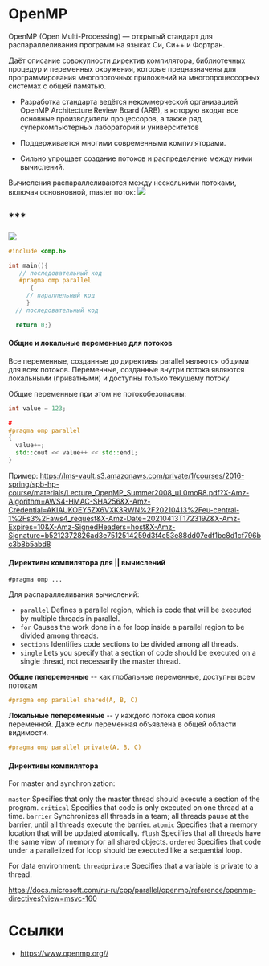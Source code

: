 # OpenMP

OpenMP (Open Multi-Processing) — открытый стандарт для распараллеливания программ на языках Си, Си++ и Фортран.

Даёт описание совокупности директив компилятора, библиотечных процедур и переменных окружения, которые предназначены для программирования многопоточных приложений на многопроцессорных системах с общей памятью.

- Разработка стандарта ведётся некоммерческой организацией OpenMP Architecture Review Board (ARB), в которую входят все основные производители процессоров, а также ряд суперкомпьютерных лабораторий и университетов

- Поддерживается многими современными компиляторами.

- Сильно упрощает создание потоков и распределение между ними вычислений.

Вычисления распараллеливаются между несколькими потоками, включая основновной, master поток:
![](https://upload.wikimedia.org/wikipedia/commons/thumb/f/f1/Fork_join.svg/1280px-Fork_join.svg.png)


## ***

![](https://upload.wikimedia.org/wikipedia/commons/thumb/9/9b/OpenMP_language_extensions.svg/1280px-OpenMP_language_extensions.svg.png)


```C++
#include <omp.h>

int main(){
   // последовательный код
   #pragma omp parallel
      {
     // параллельный код
     }
  // последовательный код

  return 0;}
```



#### Общие и локальные переменные для потоков
Все переменные, созданные до директивы parallel
являются общими для всех потоков. Переменные, созданные внутри потока являются локальными (приватными) и доступны только текущему потоку.

Общие переменные при этом не потокобезопасны:
```C++
int value = 123;

#
#pragma omp parallel
{
  value++;
  std::cout << value++ << std::endl;
}
```

Пример:
https://lms-vault.s3.amazonaws.com/private/1/courses/2016-spring/spb-hp-course/materials/Lecture_OpenMP_Summer2008_uL0moR8.pdf?X-Amz-Algorithm=AWS4-HMAC-SHA256&X-Amz-Credential=AKIAUKOEY5ZX6VXK3RWN%2F20210413%2Feu-central-1%2Fs3%2Faws4_request&X-Amz-Date=20210413T172319Z&X-Amz-Expires=10&X-Amz-SignedHeaders=host&X-Amz-Signature=b5212372826ad3e7512514259d3f4c53e88dd07edf1bc8d1cf796bc3b8b5abd8


#### Директивы компилятора для || вычислений
`#pragma omp ... `

Для распараллеливания вычислений:
- `parallel` 	Defines a parallel region, which is code that will be executed by multiple threads in parallel.
- `for` 	Causes the work done in a for loop inside a parallel region to be divided among threads.
- `sections` 	Identifies code sections to be divided among all threads.
- `single` 	Lets you specify that a section of code should be executed on a single thread, not necessarily the master thread.


**Общие пепеременные** -- как глобальные переменные, доступны всем потокам
```C++
#pragma omp parallel shared(A, B, C)
```

**Локальные пепеременные** -- у каждого потока своя копия переменной. Даже если переменная объявлена в общей области видимости.
```C++
#pragma omp parallel private(A, B, C)
```


#### Директивы компилятора 
For master and synchronization:

`master` 	Specifies that only the master thread should execute a section of the program.
`critical` 	Specifies that code is only executed on one thread at a time.
`barrier` 	Synchronizes all threads in a team; all threads pause at the barrier, until all threads execute the barrier.
`atomic` 	Specifies that a memory location that will be updated atomically.
`flush` 	Specifies that all threads have the same view of memory for all shared objects.
`ordered` 	Specifies that code under a parallelized for loop should be executed like a sequential loop.

For data environment:
`threadprivate` 	Specifies that a variable is private to a thread.

https://docs.microsoft.com/ru-ru/cpp/parallel/openmp/reference/openmp-directives?view=msvc-160

# Ссылки
- https://www.openmp.org//
